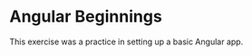 Angular Beginnings
====================
This exercise was a practice in setting up a basic Angular app.